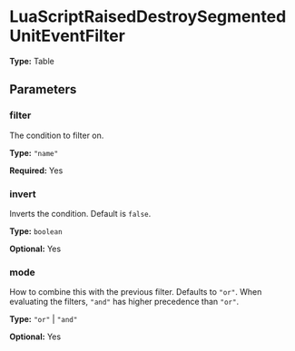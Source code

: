 # LuaScriptRaisedDestroySegmentedUnitEventFilter

**Type:** Table

## Parameters

### filter

The condition to filter on.

**Type:** `"name"`

**Required:** Yes

### invert

Inverts the condition. Default is `false`.

**Type:** `boolean`

**Optional:** Yes

### mode

How to combine this with the previous filter. Defaults to `"or"`. When evaluating the filters, `"and"` has higher precedence than `"or"`.

**Type:** `"or"` | `"and"`

**Optional:** Yes

